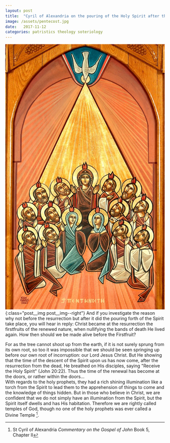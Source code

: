 ```yaml
---
layout: post
title:  "Cyril of Alexandria on the pouring of the Holy Spirit after the resurrection"
image: /assets/pentecost.jpg
date:   2017-11-12
categories: patristics theology soteriology 
---
```


![Pentecost](/assets/pentecost.jpg){:class="post__img post__img--right"}
And if you investigate the reason why not before the resurrection but after it did the pouring forth of the Spirit take place, you will hear in reply: Christ became at the resurrection the firstfruits of the renewed nature, when nullifying the bands of death He lived again. How then should we be made alive before the Firstfruit?  
<!--excerpt-->
For as the tree cannot shoot up from the earth, if it is not surely sprung from its own root, so too it was impossible that we should be seen springing up before our own root of incorruption: our Lord Jesus Christ. But He showing that the time of the descent of the Spirit upon us has now come, after the resurrection from the dead, He breathed on His disciples, saying "Receive the Holy Spirit" (John 20:22). Thus the time of the renewal has become at the doors, or rather within the doors...  
With regards to the holy prophets, they had a rich shining illumination like a torch from the Spirit to lead them to the apprehension of things to come and the knowledge of things hidden. But in those who believe in Christ, we are confident that we do not simply have an illumination from the Spirit, but the Spirit itself dwells and has His habitation. Therefore we are rightly called temples of God, though no one of the holy prophets was ever called a Divine Temple [^1].

[^1]: St Cyril of Alexandria _Commentary on the Gospel of John_ Book 5, Chapter II
